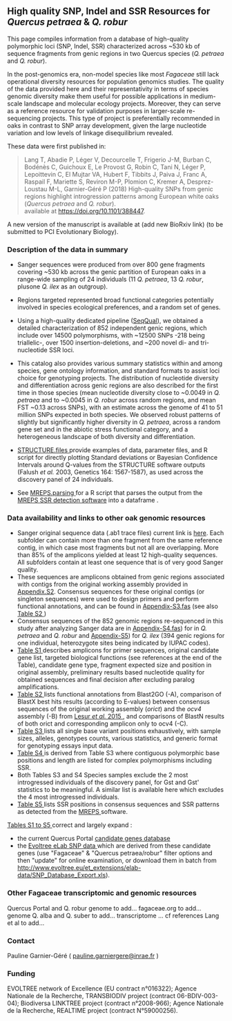 ## High quality SNP, Indel and SSR Resources for <i>Quercus petraea</i> & <i>Q. robur</i>

This page compiles information from a database of high-quality polymorphic loci (SNP, Indel, SSR) characterized across ~530 kb of sequence fragments from genic regions in two Quercus species (<i>Q. petraea</i> and <i>Q. robur</i>). 

In the post-genomics era, non-model species like most <i>Fagaceae</i> still lack operational diversity resources for population genomics studies. The quality of the data provided here and their representativity in terms of species genomic diversity make them useful for possible applications in medium-scale landscape  and molecular ecology projects. Moreover, they can serve as a reference resource for validation purposes in larger-scale re-sequencing projects. This type of project is preferentially recommended in oaks in contrast to SNP array development, given the large nucleotide variation and low levels of linkage disequilibrium revealed.

These data were first published in: <br/>

> Lang T, Abadie P, Léger V, Decourcelle T, Frigerio J-M, Burban C, Bodénès C, Guichoux E, Le Provost G, Robin C, Tani N, Léger P, Lepoittevin C, El Mujtar VA, Hubert F, Tibbits J, Paiva J, Franc A, Raspail F, Mariette S, Reviron M-P, Plomion C, Kremer A, Desprez-Loustau M-L, Garnier-Géré P (2018) High-quality SNPs from genic regions highlight introgression patterns among European white oaks (<i>Quercus petraea</i> and <i>Q. robur</i>).
<br /> available at  https://doi.org/10.1101/388447.

A new version of the manuscript is available at (add new BioRxiv link) (to be submitted to PCI Evolutionary Biology).

### Description of the data in summary

* Sanger sequences were produced from over 800 gene fragments covering ~530 kb across the genic partition of European oaks in a range-wide sampling of 24 individuals (11 <i>Q. petraea</i>, 13 <i>Q. robur</i>, plusone <i>Q. ilex</i> as an outgroup). 

* Regions targeted represented broad functional categories potentially involved in species ecological preferences, and a random set of genes.

* Using a high-quality dedicated pipeline (<A HREF="https://github.com/garniergere/SeqQual">SeqQual</A>), we obtained a detailed characterization of 852 independent genic regions, which include over 14500 polymorphisms, with ~12500 SNPs -218 being triallelic-, over 1500 insertion-deletions, and ~200 novel di- and tri-nucleotide SSR loci. 

* This catalog also provides various summary statistics within and among species, gene ontology information, and standard formats to assist loci choice for genotyping projects. The distribution of nucleotide diversity and differentiation across genic regions are also described for the first time in those species (mean nucleotide diversity close to ~0.0049 in <i>Q. petraea</i> and to ~0.0045 in <i>Q. robur</i> across random regions, and mean FST ~0.13 across SNPs), with an estimate across the genome of 41 to 51 million SNPs expected in both species. We observed robust patterns of slightly but significantly higher diversity in <i>Q. petraea</i>, across a random gene set and in the abiotic stress functional category, and a heterogeneous landscape of both diversity and differentiation. 

* <A HREF="STRUCTURE.files"> STRUCTURE.files </A> provide examples of data, parameter files, and R script for directly plotting Standard deviations or Bayesian Confidence Intervals around Q-values from the STRUCTURE software outputs (Falush <i>et al.</i> 2003, Genetics 164: 1567-1587), as used across the discovery panel of 24 individuals.

* See <A HREF="MREPS.parsing"> MREPS.parsing </A> for a R script that parses the output from the <A HREF="https://mreps.univ-mlv.fr/"> MREPS SSR detection software</A> into a dataframe .

### Data availability and links to other oak genomic resources

* Sanger original sequence data (.ab1 trace files) current link is <A HREF="https://datadryad.org/stash/share/klvEAfXP-GQytODunTk1m1g1BHc7HtTdETj7SlN-OfY"> here</A>. Each subfolder can contain more than one fragment from the same reference contig, in which case most fragments but not all are overlapping. More than 85% of the amplicons yielded at least 12 high-quality sequences. All subfolders contain at least one sequence that is of very good Sanger quality. 
* These sequences are amplicons obtained from genic regions associated with contigs from the original working assembly provided in <A HREF="Appendix"> Appendix.S2</A>. Consensus sequences for these original contigs (or singleton sequences) were used to design primers and perform functional annotations, and can be found in <A HREF="Appendix"> Appendix-S3.fas</A> (see also <A HREF="Tables.S1.to.S5"> Table S2 </A>)
* Consensus sequences of the 852 genomic regions re-sequenced in this study after analyzing Sanger data are in <A HREF="Appendix"> Appendix-S4.fas</A>) for in <i>Q. petraea</i> and <i>Q. robur</i> and <A HREF="Appendix"> Appendix-S5</A>) for <i>Q. ilex</i> (394 genic regions for one individual, heterozygote sites being indicated by IUPAC codes).
* <A HREF="Tables.S1.to.S5"> Table S1 </A> describes amplicons for primer sequences, original candidate gene list, targeted biological functions (see references at the end of the Table), candidate gene type, fragment expected size and position in original assembly, preliminary results based nucleotide quality for obtained sequences and final decision after excluding paralog amplifications.
* <A HREF="Tables.S1.to.S5"> Table S2 </A> lists functional annotations from Blast2GO (-A), comparison of BlastX best hits results (according to E-values) between consensus sequences of the original working assembly (<i>orict</i>) and the <i>ocv4</i> assembly (-B) from <A HREF="https://bmcgenomics.biomedcentral.com/articles/10.1186/s12864-015-1331-9"> Lesur <i>et al.</i> 2015 </A>, and comparisons of BlastN results of both orict and corresponding amplicon only to ocv4 (-C). 
* <A HREF="Tables.S1.to.S5"> Table S3 </A> lists all single base variant positions exhaustively, with sample sizes, alleles, genotypes counts, various statistics, and generic format for genotyping essays input data. 
* <A HREF="Tables.S1.to.S5"> Table S4 </A> is derived from Table S3 where contiguous polymorphic base positions and length are listed for complex polymorphisms including SSR. 
* Both Tables S3 and S4 Species samples exclude the 2 most introgressed individuals of the discovery panel, for Gst and Gst' statistics to be meaningful. A similar list is available here which excludes the 4 most introgressed individuals.
* <A HREF="Tables.S1.to.S5"> Table S5 </A> lists SSR positions in consensus sequences and SSR patterns as detected from the <A HREF="https://mreps.univ-mlv.fr/"> MREPS </A> software. 

<A HREF="Tables.S1.to.S5"> Tables S1 to S5 </A> correct and largely expand :
* the current Quercus Portal <A HREF="http://www.evoltree.eu/index.php/e-recources/databases/candidate-genes"> candidate genes database </A> 
* the <A HREF="http://www.evoltree.eu/index.php/snp-db/"> Evoltree eLab SNP data </A> which are derived from these candidate genes (use "Fagaceae" & "Quercus petraea/robur" filter options and then "update" for online examination, or download them in batch from http://www.evoltree.eu/et_extensions/elab-data/SNP_Database_Export.xls).

### Other Fagaceae transcriptomic and genomic resources
Quercus Portal and Q. robur genome to add...
fagaceae.org to add...
genome Q. alba and Q. suber to add...
transcriptome ... cf references Lang et al  to add...

### Contact 
Pauline Garnier-Géré ( pauline.garniergere@inrae.fr )

### Funding

EVOLTREE network of Excellence (EU contract n°016322); Agence Nationale de la Recherche, TRANSBIODIV project (contract 06-BDIV-003-04); Biodiversa LINKTREE project (contract n°2008-966); Agence Nationale de la Recherche, REALTIME project (contract N°59000256).

